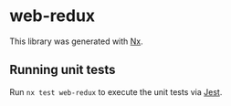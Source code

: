 # web-redux

This library was generated with [Nx](https://nx.dev).

## Running unit tests

Run `nx test web-redux` to execute the unit tests via [Jest](https://jestjs.io).
